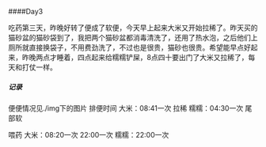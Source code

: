 ####Day3

吃药第三天，昨晚好转了便成了软便，今天早上起来大米又开始拉稀了。昨天买的猫砂盆的猫砂袋到了，我把两个猫砂盆都消毒清洗了，还用了热水泡，之后他们上厕所就直接换袋子，不用费劲洗了，不过也是很贵，猫砂也很贵。希望能早点好起来，昨晚两点才睡着，四点起来给糯糯铲屎，8点四十要出门了大米又拉稀了，每天和打仗一样。



##### 记录

便便情况见./img下的图片
排便时间
大米：08:41一次 拉稀
糯糯：04:30一次 尾部软

喂药 
大米：08:20一次 22:00一次
糯糯：22:00一次